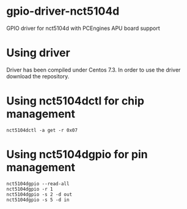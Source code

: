 # gpio-driver-nct5104d
GPIO driver for nct5104d with PCEngines APU board support

# Using driver 
Driver has been compiled under Centos 7.3. In order to use the driver download the repository.

# Using nct5104dctl for chip management 
```
nct5104dctl -a get -r 0x07 
```

# Using nct5104dgpio for pin management 
```
nct5104dgpio --read-all
nct5104dgpio -r 1
nct5104dgpio -s 2 -d out
nct5104dgpio -s 5 -d in 
```